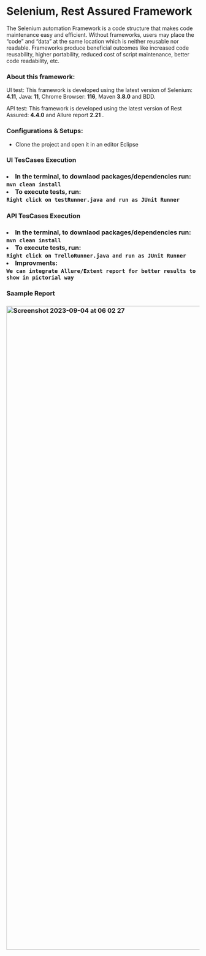 <h1> Selenium, Rest Assured Framework</h1>
<p>
The Selenium automation Framework is a code structure that makes code maintenance easy and efficient. Without frameworks, users may place the “code” and “data” at the same location which is neither reusable nor readable. Frameworks produce beneficial outcomes like increased code reusability, higher portability, reduced cost of script maintenance, better code readability, etc.
</p>

<h3>About this framework:</h3>
<p>UI test: This framework is developed using the latest version of Selenium: <B>4.11</B>, Java: <B>11</B>, Chrome Browser: <B>116</B>, Maven <B>3.8.0</B> and BDD.
</p>
<p>API test: This framework is developed using the latest version of Rest Assured: <B>4.4.0</B> and Allure report <B>2.21</B> .
</p>

<h3>Configurations & Setups:</h3>
<ul>
    <li>Clone the project and open it in an editor Eclipse </li>
</ul>
<h3> UI TesCases Execution<h3>
 <li>In the terminal, to downlaod packages/dependencies run:<br> 
    <code>mvn clean install</code> 
<li>To execute tests, run: <Br>
    <code>Right click on testRunner.java and run as JUnit Runner</code>
</li>

<h3> API TesCases Execution<h3>
 <li>In the terminal, to downlaod packages/dependencies run:<br> 
    <code>mvn clean install</code> 
<li>To execute tests, run: <Br>
    <code>Right click on TrelloRunner.java and run as JUnit Runner</code>
</li>

<li>Improvments: <Br>
    <code>We can integrate Allure/Extent report for better results to show in pictorial way</code>
</li>
<h3> Saample Report <h3>
<img width="1680" alt="Screenshot 2023-09-04 at 06 02 27" src="https://github.com/gallalaxmi/Trello/assets/94502443/d5050c9e-a434-4e06-9b74-558f871647fc">

 
